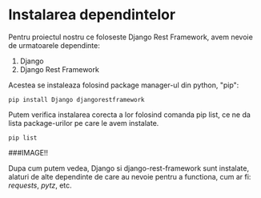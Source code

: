 # Instalarea dependintelor

Pentru proiectul nostru ce foloseste Django Rest Framework, avem nevoie de urmatoarele dependinte:

1. Django
2. Django Rest Framework

Acestea se instaleaza folosind package manager-ul din python, "pip":

```
pip install Django djangorestframework
```

Putem verifica instalarea corecta a lor folosind comanda pip list, ce ne da lista package-urilor pe care le avem instalate.

```commandline
pip list
```

###IMAGE!!

Dupa cum putem vedea, Django si django-rest-framework sunt instalate, alaturi de alte dependinte de care au nevoie
pentru a functiona, cum ar fi: *requests*, *pytz*, etc. 

